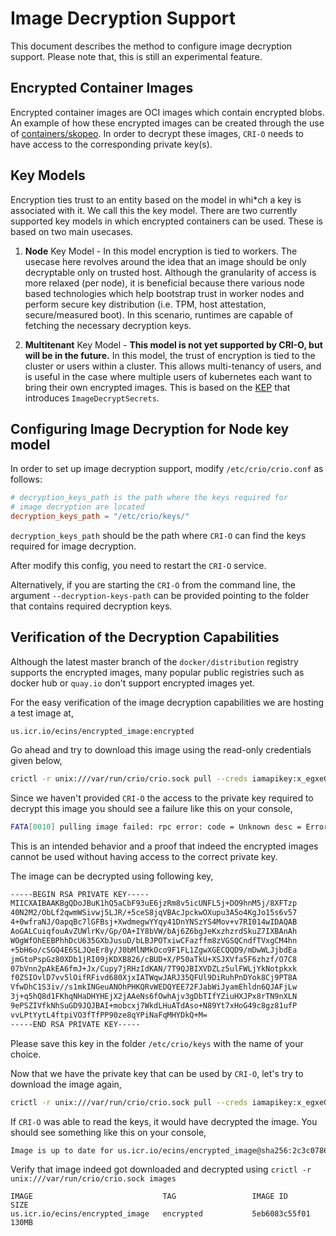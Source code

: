 # Image Decryption Support
This document describes the method to configure image decryption support. Please note that, this is still an experimental feature.

## Encrypted Container Images

Encrypted container images are OCI images which contain encrypted blobs. An example of how these encrypted images can be created through the use of [containers/skopeo](https://github.com/containers/skopeo/blob/master/docs/skopeo-copy.1.md). In order to decrypt these images,  `CRI-O` needs to have access to the corresponding private key(s).

## Key Models

Encryption ties trust to an entity based on the model in whi*ch a key is associated with it. We call this the key model. There are two currently supported key models in which encrypted containers can be used. These is based on two main usecases.

1. **Node** Key Model - In this model encryption is tied to workers. The usecase here revolves around the idea that an image should be only decryptable only on trusted host. Although the granularity of access is more relaxed (per node), it is beneficial because there various node based technologies which help bootstrap trust in worker nodes and perform secure key distribution (i.e. TPM, host attestation, secure/measured boot). In this scenario, runtimes are capable of fetching the necessary decryption keys.

2. **Multitenant** Key Model - **This model is not yet supported by CRI-O, but will be in the future.** In this model, the trust of encryption is tied to the cluster or users within a cluster. This allows multi-tenancy of users, and is useful in the case where multiple users of kubernetes each want to bring their own encrypted images. This is based on the [KEP](https://github.com/kubernetes/enhancements/pull/1066) that introduces `ImageDecryptSecrets`.


## Configuring Image Decryption for **Node** key model

In order to set up image decryption support, modify `/etc/crio/crio.conf` as follows:

```toml
# decryption_keys_path is the path where the keys required for
# image decryption are located
decryption_keys_path = "/etc/crio/keys/"

```
`decryption_keys_path` should be the path where `CRI-O` can find the keys required for image decryption.

After modify this config, you need to restart the `CRI-O` service.

Alternatively, if you are starting the `CRI-O` from the command line, the argument `--decryption-keys-path` can be provided pointing to the folder that contains required decryption keys.

## Verification of the Decryption Capabilities

Although the latest master branch of the `docker/distribution` registry supports the encrypted images, many popular public registries such as docker hub or `quay.io` don't support encrypted images yet.

For the easy verification of the image decryption capabilities we are hosting a test image at,

`us.icr.io/ecins/encrypted_image:encrypted`

Go ahead and try to download this image using the read-only credentials given below,

```sh
crictl -r unix:///var/run/crio/crio.sock pull --creds iamapikey:x_egxeGnaXi4GfKMbp0pYw0iErUAIjn5uYQIHTZ2RKof us.icr.io/ecins/encrypted_image:encrypted
```

Since we haven't provided `CRI-O` the access to the private key required to decrypt this image you should see a failure like this on your console,

```sh
FATA[0010] pulling image failed: rpc error: code = Unknown desc = Error decrypting layer sha256:ecbef970c60906b9d4249b47273113ef008b91ce8046f6ae9d82761b9ffcc3c0: missing private key needed for decryption
```

This is an intended behavior and a proof that indeed the encrypted images cannot be used without having access to the correct private key.

The image can be decrypted using following key,
```sh
-----BEGIN RSA PRIVATE KEY-----
MIICXAIBAAKBgQDoJBuK1hQ5aCbF93uE6jzRm8v5icUNFL5j+DO9hnM5j/8XFTzp
40N2M2/ObLf2qwmWSivwj5LJR/+5ceS8jqVBAcJpckwOXupu3A5o4KgJo15s6v57
4+0wfraNJ/OapqBc7lGFBsj+XwdmegwYYqy41DnYNSzYS4Mov+v7RI014wIDAQAB
AoGALCuiqfouAvZUWlrKv/Gp/OA+IY8bVW/bAj6Z6bgJeKxzhzrdSkuZ7IXBAnAh
WOgWfOhEEBPhhDcU635GXbJusuD/bLBJPOTxiwCFazffm8zVGSQCndfTVxgCM4hn
+5bH6o/cSGQ4E6SLJQeEr8y/J0bMlNMkOco9F1FL1ZgwXGECQQD9/mDwWLJjbdEa
jmGtoPspGz80XDb1jRI09jKDXB826/cBUD+X/P50aTkU+XSJXVfa5F6zhzf/O7C8
07bVnn2pAkEA6fmJ+Jx/Cupy7jRHzIdKAN/7T9QJBIXVDZLz5ulFWLjYkNotpkxk
f0ZSIOvlD7vv5lOifRFivd680XjxIATWqwJARJ35QFUl9DiRuhPnDYok8Cj9PT8A
VfwDhC1S3iv//s1mkINGeuANOhPHKQRvWEDQYEE72FJabWiJyamEhldn6QJAFjLw
3j+q5hQ8d1FKhqNHaDHYHEjX2jAAeNs6fOwhAjv3gDbTIfYZiuHXJPx8rTN9nXLN
9ePSZIVfkNhSuGD9JQJBAI+mobcxj7WkdLHuATdAso+N89Yt7xHoG49c8gz81ufP
vvLPtYytL4ftpiVO3fTfPP90ze8qYPiNaFqMHYDkQ+M=
-----END RSA PRIVATE KEY-----
```

Please save this key in the folder `/etc/crio/keys` with the name of your choice.

Now that we have the private key that can be used by `CRI-O`, let's try to download the image again,

```sh
crictl -r unix:///var/run/crio/crio.sock pull --creds iamapikey:x_egxeGnaXi4GfKMbp0pYw0iErUAIjn5uYQIHTZ2RKof us.icr.io/ecins/encrypted_image:encrypted
```

If `CRI-O` was able to read the keys, it would have decrypted the image. You should see something like this on your console,

```sh
Image is up to date for us.icr.io/ecins/encrypted_image@sha256:2c3c078642b13e34069e55adfd8b93186950860383e49bdeab4858b4a4bdb1bd
```

Verify that image indeed got downloaded and decrypted using `crictl -r unix:///var/run/crio/crio.sock images`

```
IMAGE                             TAG                 IMAGE ID            SIZE
us.icr.io/ecins/encrypted_image   encrypted           5eb6083c55f01       130MB
```




